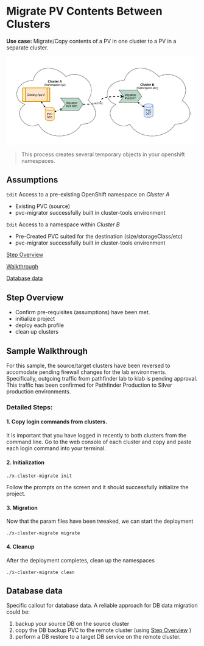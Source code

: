 # Migrate PV Contents Between Clusters

**Use case:** Migrate/Copy contents of a PV in one cluster to a PV in a separate cluster.

![](./assets/Intra-Cluster-PV-Copy.png)

> This process creates several temporary objects in your openshift namespaces.

## Assumptions

`Edit` Access to a pre-existing OpenShift namespace on *Cluster A*
  - Existing PVC (source)
  - pvc-migrator successfully built in cluster-tools environment

`Edit` Access to a namespace within *Cluster B*
  - Pre-Created PVC suited for the destination (size/storageClass/etc)
  - pvc-migrator successfully built in cluster-tools environment

[Step Overview](#Step-Overview)

[Walkthrough](#Sample-Walkthrough)

[Database data](#Database-data)

## Step Overview

- Confirm pre-requisites (assumptions) have been met.
- initialize project
- deploy each profile
- clean up clusters


## Sample Walkthrough

For this sample, the source/target clusters have been reversed to accomodate pending firewall changes for the lab environments.  Specifically, outgoing traffic from pathfinder lab to klab is pending approval.  This traffic has been confirmed for Pathfinder Production to Silver production environments.

### Detailed Steps:

#### 1. Copy login commands from clusters.  

It is important that you have logged in recently to both clusters from the command line. Go to the web console of each cluster and copy and paste each login command into your terminal.


#### 2. Initialization  
~~~
./x-cluster-migrate init
~~~
Follow the prompts on the screen and it should successfully initialize the project.  

#### 3. Migration
Now that the param files have been tweaked, we can start the deployment
~~~
./x-cluster-migrate migrate
~~~
#### 4. Cleanup
After the deployment completes, clean up the namespaces
~~~
./x-cluster-migrate clean
~~~


## Database data

Specific callout for database data.  A reliable approach for DB data migration could be:

1. backup your source DB on the source cluster
2. copy the DB backup PVC to the remote cluster (using [Step Overview](#Step-Overview) )
3. perform a DB restore to a target DB service on the remote cluster.
